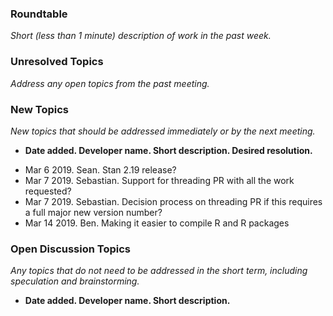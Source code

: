 ### Roundtable
_Short (less than 1 minute) description of work in the past week._

### Unresolved Topics
_Address any open topics from the past meeting._

### New Topics
_New topics that should be addressed immediately or by the next
meeting._

* __Date added. Developer name.  Short description.  Desired resolution.__

- Mar 6 2019. Sean. Stan 2.19 release? 
- Mar 7 2019. Sebastian. Support for threading PR with all the work requested?
- Mar 7 2019. Sebastian. Decision process on threading PR if this requires a full major new version number?
- Mar 14 2019. Ben. Making it easier to compile R and R packages

### Open Discussion Topics

_Any topics that do not need to be addressed in the short term,
including speculation and brainstorming._

* __Date added. Developer name.  Short description.__
